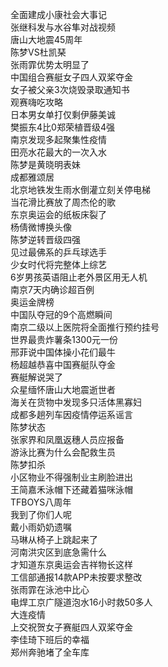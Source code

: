 全面建成小康社会大事记  
张继科发与水谷隼对战视频  
唐山大地震45周年  
陈梦VS杜凯琹  
张雨霏优势太明显了  
中国组合赛艇女子四人双桨夺金  
女子被父亲3次烧毁录取通知书  
观赛嗨吃攻略  
日本男女单打仅剩伊藤美诚  
樊振东4比0郑荣植晋级4强  
南京发现多起聚集性疫情  
田亮水花最大的一次入水  
陈梦是黄晓明表妹  
成都雅颂居  
北京地铁发生雨水倒灌立刻关停电梯  
当花滑比赛放了周杰伦的歌  
东京奥运会的纸板床裂了  
杨倩微博换头像  
陈梦逆转晋级四强  
见过最佛系的乒乓球选手  
少女时代将完整体上综艺  
6岁男孩英语阻止老外景区用无人机  
南京7天内确诊超百例  
奥运金牌榜  
中国队夺冠的9个高燃瞬间  
南京二级以上医院将全面推行预约挂号  
世界最贵炸薯条1300元一份  
邢菲说中国体操小花们最牛  
杨超越恭喜中国赛艇队夺金  
赛艇解说哭了  
众星缅怀唐山大地震逝世者  
海关在货物中发现多只活体黑寡妇  
成都多趟列车因疫情停运系谣言  
陈梦状态  
张家界和凤凰返穗人员应报备  
游泳比赛为什么会配救生员  
陈梦扣杀  
小区物业不得强制业主刷脸进出  
王简嘉禾泳帽下还藏着猫咪泳帽  
TFBOYS八周年  
我到了你们人呢  
戴小雨奶奶遗嘱  
马琳从椅子上跳起来了  
河南洪灾区到底急需什么  
才知道东京奥运会吉祥物长这样  
工信部通报14款APP未按要求整改  
张雨霏在泳池中比心  
电焊工京广隧道泡水16小时救50多人  
大连疫情  
上交祝贺女子赛艇四人双桨夺金  
李佳琦下班后的幸福  
郑州奔驰堵了全车库  
